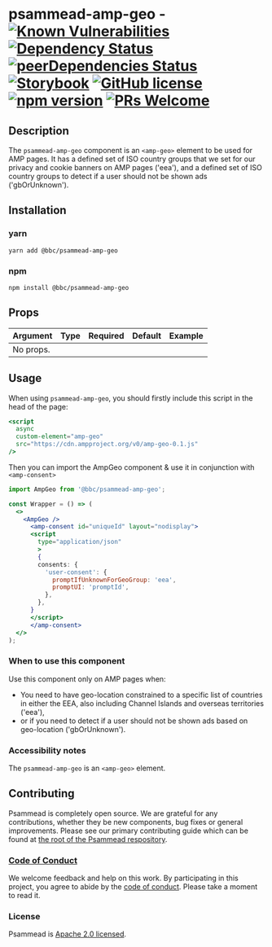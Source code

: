 # psammead-amp-geo - [![Known Vulnerabilities](https://snyk.io/test/github/bbc/psammead/badge.svg?targetFile=packages%2Fcomponents%2Fpsammead-amp-geo%2Fpackage.json)](https://snyk.io/test/github/bbc/psammead?targetFile=packages%2Fcomponents%2Fpsammead-amp-geo%2Fpackage.json) [![Dependency Status](https://david-dm.org/bbc/psammead.svg?path=packages/components/psammead-amp-geo)](https://david-dm.org/bbc/psammead?path=packages/components/psammead-amp-geo) [![peerDependencies Status](https://david-dm.org/bbc/psammead/peer-status.svg?path=packages/components/psammead-amp-geo)](https://david-dm.org/bbc/psammead?path=packages/components/psammead-amp-geo&type=peer) [![Storybook](https://raw.githubusercontent.com/storybooks/brand/master/badge/badge-storybook.svg?sanitize=true)](https://bbc.github.io/psammead/?path=/story/figure--containing-image) [![GitHub license](https://img.shields.io/badge/license-Apache%202.0-blue.svg)](https://github.com/bbc/psammead/blob/latest/LICENSE) [![npm version](https://img.shields.io/npm/v/@bbc/psammead-amp-geo.svg)](https://www.npmjs.com/package/@bbc/psammead-amp-geo) [![PRs Welcome](https://img.shields.io/badge/PRs-welcome-brightgreen.svg)](https://github.com/bbc/psammead/blob/latest/CONTRIBUTING.md)

## Description

The `psammead-amp-geo` component is an `<amp-geo>` element to be used for AMP pages. It has a defined set of ISO country groups that we set for our privacy and cookie banners on AMP pages ('eea'), and a defined set of ISO country groups to detect if a user should not be shown ads ('gbOrUnknown').

## Installation

### yarn
`yarn add @bbc/psammead-amp-geo`

### npm
`npm install @bbc/psammead-amp-geo`

## Props

| Argument  | Type | Required | Default | Example |
| --------- | ---- | -------- | ------- | ------- |
| No props. |      |          |         |         |

## Usage

When using `psammead-amp-geo`, you should firstly include this script in the head of the page:

```jsx
<script
  async
  custom-element="amp-geo"
  src="https://cdn.ampproject.org/v0/amp-geo-0.1.js"
/>
```

Then you can import the AmpGeo component & use it in conjunction with `<amp-consent>`

```jsx
import AmpGeo from '@bbc/psammead-amp-geo';

const Wrapper = () => (
  <>
    <AmpGeo />
      <amp-consent id="uniqueId" layout="nodisplay">
      <script
        type="application/json"
        >
        {
        consents: {
          'user-consent': {
            promptIfUnknownForGeoGroup: 'eea',
            promptUI: 'promptId',
          },
        },
      }
      </script>
      </amp-consent>
  </>
);
```

### When to use this component

Use this component only on AMP pages when:

- You need to have geo-location constrained to a specific list of countries in either the EEA, also including Channel Islands and overseas territories ('eea'),
- or if you need to detect if a user should not be shown ads based on geo-location ('gbOrUnknown').

<!-- ### When not to use this component -->

### Accessibility notes

The `psammead-amp-geo` is an `<amp-geo>` element.

<!-- ## Roadmap -->

## Contributing

Psammead is completely open source. We are grateful for any contributions, whether they be new components, bug fixes or general improvements. Please see our primary contributing guide which can be found at [the root of the Psammead respository](https://github.com/bbc/psammead/blob/latest/CONTRIBUTING.md).

### [Code of Conduct](https://github.com/bbc/psammead/blob/latest/CODE_OF_CONDUCT.md)

We welcome feedback and help on this work. By participating in this project, you agree to abide by the [code of conduct](https://github.com/bbc/psammead/blob/latest/CODE_OF_CONDUCT.md). Please take a moment to read it.

### License

Psammead is [Apache 2.0 licensed](https://github.com/bbc/psammead/blob/latest/LICENSE).
